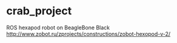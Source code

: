 crab_project
============

ROS hexapod robot on BeagleBone Black
http://www.zobot.ru/zprojects/constructions/zobot-hexopod-v-2/
